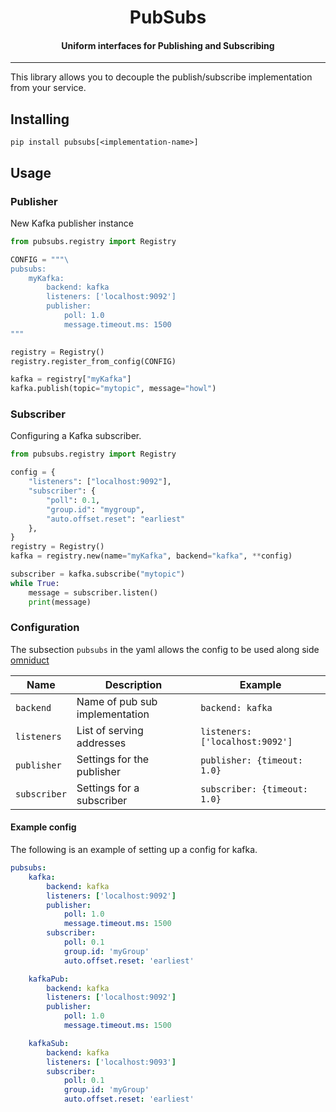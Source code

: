 <h1 align='center'>
    PubSubs
</h1>

<h4 align='center'>
    Uniform interfaces for Publishing and Subscribing
</h4>

---

This library allows you to decouple the publish/subscribe implementation
from your service.

## Installing

```
pip install pubsubs[<implementation-name>]
```

## Usage

### Publisher

New Kafka publisher instance

```python
from pubsubs.registry import Registry

CONFIG = """\
pubsubs:
    myKafka:
        backend: kafka
        listeners: ['localhost:9092']
        publisher:
            poll: 1.0
            message.timeout.ms: 1500
"""

registry = Registry()
registry.register_from_config(CONFIG)

kafka = registry["myKafka"]
kafka.publish(topic="mytopic", message="howl")
```

### Subscriber

Configuring a Kafka subscriber.

```python
from pubsubs.registry import Registry

config = {
    "listeners": ["localhost:9092"],
    "subscriber": {
        "poll": 0.1,
        "group.id": "mygroup",
        "auto.offset.reset": "earliest"
    },
}
registry = Registry()
kafka = registry.new(name="myKafka", backend="kafka", **config)

subscriber = kafka.subscribe("mytopic")
while True:
    message = subscriber.listen()
    print(message)
```

### Configuration

The subsection `pubsubs` in the yaml allows the config to be used along side
[omniduct](https://github.com/airbnb/omniduct/blob/master/example_wrapper/example_wrapper/services.yml)

| Name | Description | Example |
| ---- | ----------- | ------- |
| `backend` | Name of pub sub implementation | `backend: kafka` |
| `listeners` | List of serving addresses | `listeners: ['localhost:9092']` |
| `publisher` | Settings for the publisher | `publisher: {timeout: 1.0}` |
| `subscriber` | Settings for a subscriber | `subscriber: {timeout: 1.0}` |

#### Example config

The following is an example of setting up a config for kafka.

```yaml
pubsubs:
    kafka:
        backend: kafka
        listeners: ['localhost:9092']
        publisher:
            poll: 1.0
            message.timeout.ms: 1500
        subscriber:
            poll: 0.1
            group.id: 'myGroup'
            auto.offset.reset: 'earliest'

    kafkaPub:
        backend: kafka
        listeners: ['localhost:9092']
        publisher:
            poll: 1.0
            message.timeout.ms: 1500

    kafkaSub:
        backend: kafka
        listeners: ['localhost:9093']
        subscriber:
            poll: 0.1
            group.id: 'myGroup'
            auto.offset.reset: 'earliest'
```
